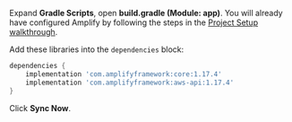Expand **Gradle Scripts**, open **build.gradle (Module: app)**. You will already have configured Amplify by following the steps in the [Project Setup walkthrough](~/lib/project-setup/create-application.md).

Add these libraries into the `dependencies` block:
```groovy
dependencies {
    implementation 'com.amplifyframework:core:1.17.4'
    implementation 'com.amplifyframework:aws-api:1.17.4'
}
```

Click **Sync Now**.
